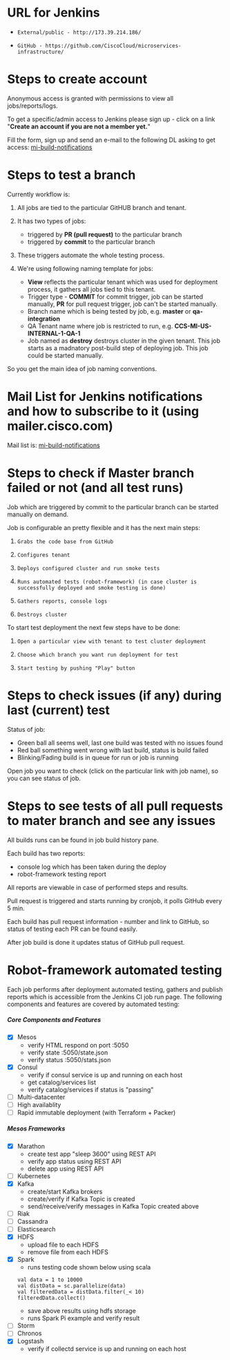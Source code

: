 # URL for Jenkins

-     External/public - http://173.39.214.186/
-     GitHub - https://github.com/CiscoCloud/microservices-infrastructure/

# Steps to create account

Anonymous access is granted with permissions to view all jobs/reports/logs.

To get a specific/admin access to Jenkins please sign up - click on a link "**Create an account if you are not a member yet.**"

Fill the form, sign up and send an e-mail to the following DL asking to get access: [mi-build-notifications](mi-build-notifications@external.cisco.com)

# Steps to test a branch

Currently workflow is:

1. All jobs are tied to the particular GitHUB branch and tenant.
2. It has two types of jobs:

    - triggered by **PR (pull request)** to the particular branch
    - triggered by **commit** to the particular branch

3. These triggers automate the whole testing process.
4. We're using following naming template for jobs:

    - **View** reflects the particular tenant which was used for deployment process, it gathers all jobs tied to this tenant.
    - Trigger type - **COMMIT** for commit trigger, job can be started manually, **PR** for pull request trigger, job can't be started manually.
    - Branch name which is being tested by job, e.g. **master** or **qa-integration**
    - QA Tenant name where job is restricted to run, e.g. **CCS-MI-US-INTERNAL-1-QA-1**
    - Job named as **destroy** destroys cluster in the given tenant. This job starts as a madnatory post-build step of deploying job. This job could be started manually.

So you get the main idea of job naming conventions.

# Mail List for Jenkins notifications and how to subscribe to it (using mailer.cisco.com) 

Mail list is:  [mi-build-notifications](mi-build-notifications@external.cisco.com)

# Steps to check if Master branch failed or not (and all test runs)

Job which are triggered by commit to the particular branch can be started manually on demand.

Job is configurable an pretty flexible and it has the next main steps:

1.     Grabs the code base from GitHub
2.     Configures tenant
3.     Deploys configured cluster and run smoke tests
4.     Runs automated tests (robot-framework) (in case cluster is successfully deployed and smoke testing is done)
5.     Gathers reports, console logs
6.     Destroys cluster

To start test deployment the next few steps have to be done:

1.     Open a particular view with tenant to test cluster deployment
2.     Choose which branch you want run deployment for test
3.     Start testing by pushing "Play" button

# Steps to check issues (if any) during last (current) test

Status of job:

- Green ball all seems well, last one build was tested with no issues found
- Red ball something went wrong with last build, status is build failed
- Blinking/Fading build is in queue for run or job is running

Open job you want to check (click on the particular link with job name), so you can see status of job.

# Steps to see tests of all pull requests to mater branch and see any issues

All builds runs can be found in job build history pane.

Each build has two reports:

- console log which has been taken during the deploy
- robot-framework testing report

All reports are viewable in case of performed steps and results.

Pull request is triggered and starts running by cronjob, it polls GitHub every 5 min.

Each build has pull request information - number and link to GitHub, so status of testing each PR can be found easily.

After job build is done it updates status of GitHub pull request.

# Robot-framework automated testing

Each job performs after deployment automated testing, gathers and publish reports which is accessible from the Jenkins CI job run page.
The following components and features are covered by automated testing:

##### Core Components and Features

- [x] Mesos
	* verify HTML respond on port :5050
	* verify state :5050/state.json
	* verify status :5050/stats.json
- [x] Consul
	* verify if consul service is up and running on each host
	* get catalog/services list
	* verify catalog/services if status is "passing"  
- [ ] Multi-datacenter
- [ ] High availablity
- [ ] Rapid immutable deployment (with Terraform + Packer)

##### Mesos Frameworks

- [x] Marathon
	* create test app "sleep 3600" using REST API
	* verify app status using REST API
	* delete app using REST API
- [ ] Kubernetes
- [x] Kafka
	* create/start Kafka brokers
	* create/verify if Kafka Topic is created
	* send/receive/verify messages in Kafka Topic created above
- [ ] Riak
- [ ] Cassandra
- [ ] Elasticsearch
- [x] HDFS
	* upload file to each HDFS
	* remove file from each HDFS
- [x] Spark
	* runs testing code shown below using scala
	```
	val data = 1 to 10000
	val distData = sc.parallelize(data)
	val filteredData = distData.filter(_< 10)
	filteredData.collect()
	```
	* save above results using hdfs storage
	* runs Spark Pi example and verify result
- [ ] Storm
- [ ] Chronos
- [x] Logstash
	* verify if collectd service is up and running on each host

